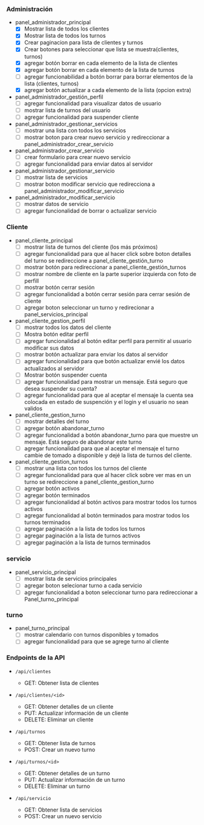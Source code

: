 ### Administración
- panel_administrador_principal 
  - [x] Mostrar lista de todos los clientes
  - [x] Mostrar lista de todos los turnos
  - [x] Crear paginacion para lista de clientes y turnos
  - [x] Crear botones para seleccionar que lista se muestra(clientes, turnos)
  - [x] agregar botón borrar en cada elemento de la lista de clientes
  - [x] agregar botón borrar en cada elemento de la lista de turnos
  - [ ] agregar funcionabilidad a botón borrar para borrar elementos de la lista (clientes,  turnos)
  - [x] agregar botón actualizar a cada elemento de la lista (opcion extra) 
      
-  panel_administrador_gestión_perfil
   - [ ] agregar funcionalidad para visualizar datos de usuario 
   - [ ] mostrar lista de turnos del usuario
   - [ ] agregar funcionalidad para suspender cliente
       
- panel_administrador_gestionar_servicios
   - [ ] mostrar una lista con todos los servicios
   - [ ] mostrar boton para crear nuevo servicio y redireccionar a panel_administrador_crear_servicio
        
- panel_administrador_crear_servicio
   - [ ] crear formulario para crear nuevo servicio
   - [ ] agregar funcionalidad para enviar datos al servidor

- panel_administrador_gestionar_servicio
   - [ ] mostrar lista de servicios
   - [ ] mostrar boton modificar servicio que redirecciona a panel_administrador_modificar_servicio

- panel_administrador_modificar_servicio
   - [ ] mostrar datos de servicio
   - [ ] agregar funcionalidad de borrar o actualizar servicio  

### Cliente
- panel_cliente_principal
   - [ ] mostrar lista de turnos del cliente (los más próximos)
   - [ ] agregar funcionalidad para que al hacer click sobre boton detalles del turno se redireccione a panel_cliente_gestión_turno
   - [ ] mostrar botón para redireccionar a panel_cliente_gestión_turnos
   - [ ] mostrar nombre de cliente en la parte superior izquierda con foto de perfill
   - [ ] mostrar botón cerrar sesión
   - [ ] agregar funcionalidad a botón cerrar sesión para cerrar sesión de cliente
   - [ ] agregar boton seleccionar un turno y redirecionar a panel_servicios_principal
   
 - panel_cliente_gestion_perfil
   - [ ] mostrar todos los datos del cliente
   - [ ] Mostra botón editar perfil
   - [ ] agregar funcionalidad al botón editar perfil para permitir al usuario modificar sus datos
   - [ ] mostrar botón actualizar para enviar los datos al servidor
   - [ ] agregar funcionalidad para que botón actualizar envié los datos actualizados al servidor
   - [ ] Mostrar botón suspender cuenta
   - [ ] agregar funcionalidad para mostrar un mensaje. Está seguro que desea suspender su cuenta?
   - [ ] agregar funcionalidad para que al aceptar el mensaje la cuenta sea colocada en estado de suspención y el login y el usuario no sean validos
    
 - panel_cliente_gestion_turno
    - [ ] mostrar detalles del turno
    - [ ] agregar botón abandonar_turno
    - [ ] agregar funcionalidad a botón abandonar_turno para que muestre un mensaje. Está seguro de abandonar este turno
    - [ ] agregar funcionalidad para que al aceptar el mensaje el turno cambie de tomado a disponible y dejé la lista de turnos del cliente.
    
  - panel_cliente_gestion_turnos
    - [ ] mostrar una lista con todos los turnos del cliente
    - [ ] agregar funcionalidad para que al hacer click sobre ver mas en un turno se redireccione a panel_cliente_gestion_turno
    - [ ] agregar botón activos
    - [ ] agregar botón terminados
    - [ ] agregar funcionalidad al botón activos para mostrar todos los turnos activos
    - [ ] agregar funcionalidad al botón terminados para mostrar todos los turnos terminados
    - [ ] agregar paginación a la lista de todos los turnos
    - [ ] agregar paginación a la lista de turnos activos
    - [ ] agregar paginación a la lista de turnos terminados

### servicio
  - panel_servicio_principal
    - [ ] mostrar lista de servicios principales
    - [ ] agregar boton selecionar turno a cada servicio
    - [ ] agregar funcionalidad a boton seleccionar turno para redireccionar a Panel_turno_principal

### turno
  - panel_turno_principal
    - [ ] mostrar calendario con turnos disponibles y tomados
    - [ ] agregar funcionalidad para que se agrege turno al cliente
    
### Endpoints de la API

- `/api/clientes`
  - GET: Obtener lista de clientes

- `/api/clientes/<id>`
  - GET: Obtener detalles de un cliente
  - PUT: Actualizar información de un cliente
  - DELETE: Eliminar un cliente

- `/api/turnos`
  - GET: Obtener lista de turnos
  - POST: Crear un nuevo turno

- `/api/turnos/<id>`
  - GET: Obtener detalles de un turno
  - PUT: Actualizar información de un turno
  - DELETE: Eliminar un turno

- `/api/servicio`
  - GET: Obtener lista de servicios
  - POST: Crear un nuevo servicio

